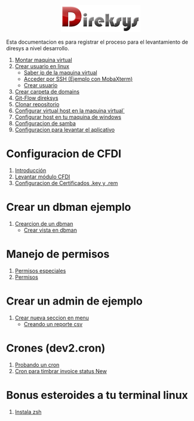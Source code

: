<p align="center">
    <img src="./images/direksysRN.png" />
</p>

Esta documentacion es para registrar el proceso para el levantamiento de diresys a nivel desarrollo.

1. [Montar maquina virtual](./montar-maquina-virtual.md)
2. [Crear usuario en linux](./crear-usuario-en-linux.md)
    - [Saber ip de la maquina virtual](./saber-ip-maquina-virtual.md)
    - [Acceder por SSH (Ejemplo con MobaXterm)](./acceder-por-ssh.md)
    - [Crear usuario](./crear-usuario-en-linux.md#CrearUsuario)
3. [Crear carpeta de domains](./crear-carpeta-domains.md)
4. [Git-Flow direksys](./git-flow-direcsys.md)
5. [Clonar repositorio](./clonar-repositorio.md)
6. [Configurar virtual host en la maquina virtual`](configurar-virtual-host-maquina-virtual.md)
7. [Configurar host en tu maquina de windows](configurar-host-maquina-windows.md)
8. [Configuracion de samba](./samba.md)
9. [Configuracion para levantar el aplicativo](./configuracion-para-levantar-aplicativo.md)

# Configuracion de CFDI

1. [Introducción](./CFDI/introduccion.md)
2. [Levantar módulo CFDI](./CFDI/levantar-modulo-cfdi.md)
3. [Configuracion de Certificados .key y .rem](./CFDI/configuracion-certificados-key-rem.md)

# Crear un dbman ejemplo

1. [Crearcion de un dbman](./dbman.md)
    - [Crear vista en dbman](./crear-vista-en-dbman.md)

# Manejo de permisos

1. [Permisos especiales](./permisos-especiales.md)
2. [Permisos](./permisos.md)

# Crear un admin de ejemplo

1. [Crear nueva seccion en menu](./crear-nueva-seccion-en-menu.md)
    - [Creando un reporte csv](./creando-un-reporte-csv.md)

# Crones (dev2.cron)

1. [Probando un cron](./probando-un-cron.md)
2. [Cron para timbrar invoice status New](./crones/cron-para-timbrar-invoice-status-new.md)

# Bonus esteroides a tu terminal linux
1. [Instala zsh](./Instala-zsh.md)

